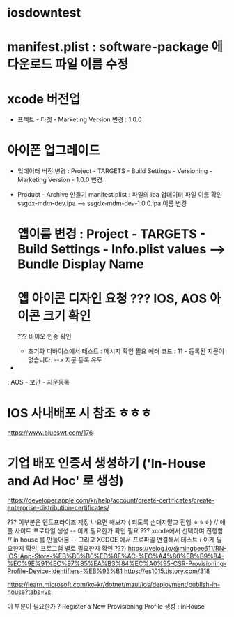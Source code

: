 # iosdowntest

# manifest.plist : software-package 에 다운로드 파일 이름 수정

# xcode 버전업
- 프젝트 - 타겟 - Marketing Version 변경 : 1.0.0

# 아이폰 업그레이드
- 업데이터 버전 변경 : Project - TARGETS - Build Settings - Versioning - Marketing Version - 1.0.0 변경 
- Product - Archive 만들기 
  manifest.plist : 파일의 ipa 업데이터 파일 이름 확인
  ssgdx-mdm-dev.ipa  --> ssgdx-mdm-dev-1.0.0.ipa 이름 변경

  # 앱이름 변경 : Project - TARGETS - Build Settings - Info.plist values --> Bundle Display Name
  # 앱 아이콘 디자인 요청 ??? IOS, AOS 아이콘 크기 확인 


  ??? 바이오 인증 확인
  - 초기화 디바이스에서 테스트 : 메시지 확인 필요
  에러 코드 : 11 - 등록된 지문이 없습니다.  --> 지문 등록 유도
- 


: AOS - 보안 - 지문등록

# IOS 사내배포 시 참조 ㅎㅎㅎ
https://www.blueswt.com/176



# 기업 배포 인증서 생성하기 ('In-House and Ad Hoc' 로 생성)
https://developer.apple.com/kr/help/account/create-certificates/create-enterprise-distribution-certificates/


??? 이부분은 엔트프라이즈 계정 나요면 해보자 ( 되도록 손대지말고 진행 ㅎㅎㅎ)
// 애플 사이트 프로파일 생성 -- 이게 필요한가 확인 필요 ??? xcode에서 선택하여 진행함
// in house 를 만들어봄 -- 그리고 XCDOE 에서 프로파일 연결해서 테스트 ( 이게 필요한지 확인, 프로그램 별로 필요한지 확인 ???)
https://velog.io/@mingbee611/RN-iOS-App-Store-%EB%B0%B0%ED%8F%AC-%EC%A4%80%EB%B9%84-%EC%9E%91%EC%97%85%EA%B3%84%EC%A0%95-CSR-Provisioning-Profile-Device-Identifiers-%EB%93%B1
https://es1015.tistory.com/318


https://learn.microsoft.com/ko-kr/dotnet/maui/ios/deployment/publish-in-house?tabs=vs

이 부분이 필요한가 ? Register a New Provisioning Profile 생성 : inHouse


